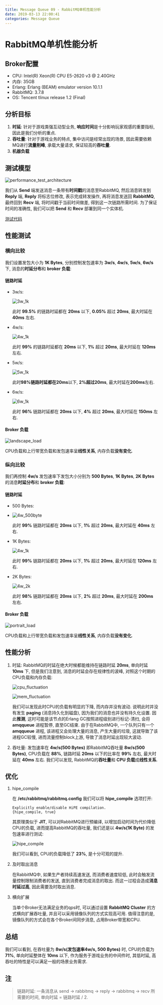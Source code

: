 ```yaml
---
title: Message Queue 09 - RabbitMQ单机性能分析
date: 2019-03-13 22:00:41
categories: Message Queue
---
```

# RabbitMQ单机性能分析

<!--more-->

## Broker配置

- CPU: Intel(R) Xeon(R) CPU E5-2620 v3 @ 2.40GHz
- 内存: 35GB
- Erlang: Erlang (BEAM) emulator version 10.1.1
- RabbitMQ: 3.7.8
- OS: Tencent tlinux release 1.2 (Final)

## 分析目标

1. **时延**: 针对于游戏类强互动型业务, **响应时间**是十分影响玩家观感的重要指标, 因此是我们分析的重点.
2. **吞吐量**: 针对于游戏业务的特点, 集中访问是经常出现的场景, 因此需要依赖MQ进行**流量削峰**, 承载大量请求, 保证较高的**吞吐量**.
3. **机器负载**


## 测试模型

![performance_test_architecture](https://res.cloudinary.com/dpe4i978o/image/upload/v1551923439/mq/performance_test_architecture.png)

我们从 **Send** 端发送消息一条带有**时间戳**的消息至RabbitMQ, 然后消息转发到 **Reply** 端, **Reply** 将标志位修改, 表示完成转发操作, 再将消息发送回 **RabbitMQ**, 最终回到 **Recv** 端, 将时间戳于当前时间做差, 得到这一次链路所需时间. 为了保证时间的准确性, 我们可以把 **Send** 和 **Recv** 部署到同一个实体机.

[测试代码](https://github.com/Snakeflute/rabbitmq-performance-test)


## 性能测试

### 横向比较

我们设置发包大小为 **1K Bytes**, 分别控制发包速率为 **3w/s**, **4w/s**, **5w/s**, **6w/s**下, 消息的**时延分布**和 **broker 负载**:

#### 链路时延

- 3w/s:
  
    ![3w_1k](https://res.cloudinary.com/dpe4i978o/image/upload/v1552446299/mq/3w_1k_probability_distributions.png)

    此时 **99.5%** 的链路时延都在 **20ms** 以下, **0.05%** 超过 **20ms**, 最大时延在 **40ms** 左右.

- 4w/s:
  
    ![4w_1k](https://res.cloudinary.com/dpe4i978o/image/upload/v1552445960/mq/4w_1k_probability_distributions.png)

    此时 **99%** 的链路时延都在 **20ms** 以下, **1%** 超过 **20ms**, 最大时延在 **120ms** 左右.

- 5w/s:
  
    ![5w_1k](https://res.cloudinary.com/dpe4i978o/image/upload/v1552445960/mq/5w_1k_probability_distributions.png)

    此时**98%**链路时延都在**20ms**以下, **2%**超过**20ms**, 最大时延在**200ms**左右.

- 6w/s:
  
    ![6w_1k](https://res.cloudinary.com/dpe4i978o/image/upload/v1552445961/mq/6w_1k_probability_distributions.png)

    此时 **96%** 链路时延都在 **20ms** 以下, **4%** 超过 **20ms**, 最大时延在 **150ms** 左右.

#### Broker 负载

![landscape_load](https://res.cloudinary.com/dpe4i978o/image/upload/v1552465797/mq/landscape_load.png)

CPU负载和上行带宽负载和发包速率呈**线性关系**, 内存负载**没有变化**.

### 纵向比较

我们再控制 **4w/s** 发包速率下发包大小分别为 **500 Bytes**, **1K Bytes**, **2K Bytes** 的消息**时延分布**和 **broker 负载**:

#### 链路时延

- 500 Bytes:
- 
    ![4w_500byte](https://res.cloudinary.com/dpe4i978o/image/upload/v1552445961/mq/4w_500b_probability_distributions.png)

    此时 **99%** 链路时延都在 **20ms** 以下, **1%** 超过 **20ms**, 最大时延在 **40ms** 左右.
    

- 1K Bytes:
  
    ![4w_1k](https://res.cloudinary.com/dpe4i978o/image/upload/v1552445960/mq/4w_1k_probability_distributions.png)

    此时 **99%** 链路时延都在 **20ms** 以下, **1%** 超过 **20ms**, 最大时延在 **120ms** 左右.

- 2K Bytes:
  
    ![4w_2k](https://res.cloudinary.com/dpe4i978o/image/upload/v1552445960/mq/4w_2k_probability_distributions.png)

    此时 **98%** 链路时延都在 **20ms** 以下, **2%** 超过 **20ms**, 最大时延在 **200ms** 左右.

#### Broker 负载

![portrait_load](https://res.cloudinary.com/dpe4i978o/image/upload/v1552466529/mq/portrait_load.png)

CPU负载和上行带宽负载和发包速率呈**线性关系**, 内存负载**没有变化**.

## 性能分析

  1. 时延: RabbitMQ的时延在绝大时候都能维持在链路时延 **20ms**, 单向时延 **10ms** 下, 但是我们注意到, 消息的时延会存在规律性的波峰, 对照这个时期的CPU负载和内存负载:
      
      ![cpu_fluctuation](https://res.cloudinary.com/dpe4i978o/image/upload/v1552469319/mq/cpu_fluctuation.png)

      ![mem_fluctuation](https://res.cloudinary.com/dpe4i978o/image/upload/v1552469504/mq/mem_fluctuation.png)
      
      我们可以发现此时CPU的负载有明显的下降, 而内存并没有波动. 说明此时并没有发生 **paging** (消息持久化到磁盘), 因为我们的消息也并没有持久化设置. 因此**推测**, 这时可能是该节点的Erlang GC按照进程级别进行标记-清扫, 会将 **amqqueue** 进程暂停, 直至GC结束. 由于在RabbitMQ中, 一个队列只有一个 **amqqueue** 进程, 该进程又会处理大量的消息, 产生大量的垃圾, 这就导致了该进程GC较慢, 进而流量控制block上游, 导致了消息时延出现较大波动.

  2. 吞吐量: 发包速率在 **4w/s(500 Bytes)** 即RabbitMQ吞吐量 **8w/s(500 Bytes)**, CPU负载在 **88%**, 链路时延 **20ms** 以下的比率在 **99%** 左右, 最大时延在 **40ms** 左右. 我们可以发现, RabbitMQ的**吞吐量**和 **CPU 负载**成**线性关系**.

## 优化

1. hipe_compile
   
    在 **/etc/rabbitmq/rabbitmq.config** 我们可以将 **hipe_compile** 选项打开:

    ```
    Explicitly enable/disable HiPE compilation.
    {hipe_compile, true}
    ```

    其原理类似于 **JIT**, 可以对RabbitMQ进行预编译, 以增加启动时间为代价降低CPU的负载, 进而提高RabbitMQ的吞吐量, 我们还是以  **4w/s(1K Byte)** 的发包速率进行测试:

    ![hipe_compile](https://res.cloudinary.com/dpe4i978o/image/upload/v1552471264/mq/cpu_compare.png)

    我们可以看到, CPU的负载降低了 **23%**, 是十分可观的提升.

2. 及时取出消息

    在RabbitMQ中, 如果生产者持续高速发送, 而消费者速度较低, 此时会触发流量控制限制消费者的发送, 直到消费者完成消息的取出. 而这一过程会造成**消息时延过高**, 因此需要及时取出消息.

3. 横向扩展

    当单个Broker无法满足业务的qps时, 可以通过设置 **RabbitMQ Cluster** 的方式横向扩展吞吐量, 并且可以采用镜像队列的方式实现高可用. 值得注意的是, 镜像队列的方式会在各个Broker间同步消息, 占用Broker带宽和CPU.

## 总结

我们可以看到, 在吞吐量为 **8w/s(发包速率4w/s, 500 Bytes)** 时, CPU的负载为 **71%**, 单向时延整体在 **10ms** 以下, 作为服务于游戏业务的中间件时, 其低时延, 高吞吐的特性是可以满足一般的场景业务需求.

## 注

> 链路时延: 一条消息从 send -> rabbitmq -> reply -> rabbitmq -> recv 所需要的时间, 单向时延 = 链路时延 / 2.